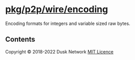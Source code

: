 # [pkg/p2p/wire/encoding](./pkg/p2p/wire/encoding)

Encoding formats for integers and variable sized raw bytes.

<!-- ToC start -->
##  Contents

<!-- ToC end -->

Copyright © 2018-2022 Dusk Network
[MIT Licence](https://github.com/dusk-network/dusk-blockchain/blob/master/LICENSE)
